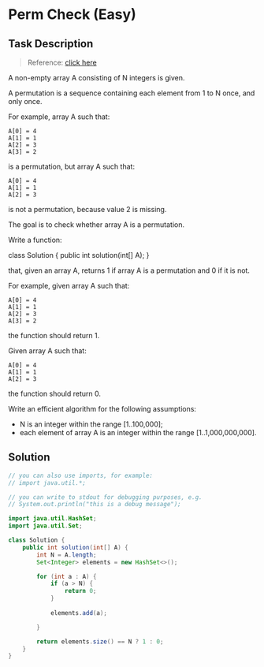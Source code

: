 # Perm Check (Easy)

## Task Description

> Reference: [click here](https://app.codility.com/programmers/lessons/4-counting_elements/perm_check/)

A non-empty array A consisting of N integers is given.

A permutation is a sequence containing each element from 1 to N once, and only once.

For example, array A such that:

    A[0] = 4
    A[1] = 1
    A[2] = 3
    A[3] = 2

is a permutation, but array A such that:

    A[0] = 4
    A[1] = 1
    A[2] = 3

is not a permutation, because value 2 is missing.

The goal is to check whether array A is a permutation.

Write a function:

class Solution { public int solution(int[] A); }

that, given an array A, returns 1 if array A is a permutation and 0 if it is not.

For example, given array A such that:

    A[0] = 4
    A[1] = 1
    A[2] = 3
    A[3] = 2

the function should return 1.

Given array A such that:

    A[0] = 4
    A[1] = 1
    A[2] = 3

the function should return 0.

Write an efficient algorithm for the following assumptions:

* N is an integer within the range [1..100,000];
* each element of array A is an integer within the range [1..1,000,000,000].

## Solution

```java
// you can also use imports, for example:
// import java.util.*;

// you can write to stdout for debugging purposes, e.g.
// System.out.println("this is a debug message");

import java.util.HashSet;
import java.util.Set;

class Solution {
    public int solution(int[] A) {
        int N = A.length;
        Set<Integer> elements = new HashSet<>();

        for (int a : A) {
            if (a > N) {
                return 0;
            }
            
            elements.add(a);

        }

        return elements.size() == N ? 1 : 0;
    }
}
```